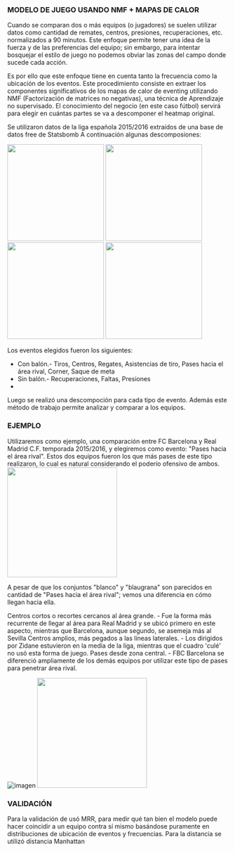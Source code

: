 ### MODELO DE JUEGO USANDO NMF + MAPAS DE CALOR

Cuando se comparan dos o más equipos (o jugadores) se suelen utilizar datos como cantidad de remates, centros, presiones, recuperaciones, etc. normalizados a 90 minutos. Este enfoque permite tener una idea de la fuerza y de las preferencias del equipo; sin embargo, para intentar bosquejar el estilo de juego no podemos obviar las zonas del campo donde sucede cada acción.

Es por ello que este enfoque tiene en cuenta tanto la frecuencia como la ubicación de los eventos. Este procedimiento consiste en extraer los componentes significativos de los mapas de calor de eventing utilizando NMF (Factorización de matrices no negativas), una técnica de Aprendizaje no supervisado. El conocimiento del negocio (en este caso fútbol) servirá para elegir en cuántas partes se va a descomponer el heatmap original.

Se utilizaron datos de la liga española 2015/2016 extraídos de una base de datos free de Statsbomb
A continuación algunas descomposiones:

<img src="https://github.com/user-attachments/assets/831d323d-2ceb-4d4a-8653-f77ced06b5d8" width="220"/>
<img src="https://github.com/user-attachments/assets/ecbd93f3-3704-441d-99d8-d98d4ce249d4" width="220"/>
<img src="https://github.com/user-attachments/assets/a0c042cc-0bba-4128-bcd0-6dd8370c0797" width="220"/>
<img src="https://github.com/user-attachments/assets/01215f54-c654-454b-9915-434a43905f5e" width="220"/>

Los eventos elegidos fueron los siguientes: 
- Con balón.- Tiros, Centros, Regates, Asistencias de tiro, Pases hacia el área rival, Corner, Saque de meta
- Sin balón.- Recuperaciones, Faltas, Presiones
- 
Luego se realizó una descompoción para cada tipo de evento. Además este método de trabajo permite analizar y comparar a los equipos. 

### EJEMPLO
Utilizaremos como ejemplo, una comparación entre FC Barcelona y Real Madrid C.F. temporada 2015/2016, y elegiremos como evento: "Pases hacia el área rival". Estos dos equipos fueron los que más pases de este tipo realizaron, lo cual es natural considerando el poderío ofensivo de ambos. 
<img src="https://github.com/user-attachments/assets/84dd59c9-1da8-43c3-b8bd-00b75bd06000" width="250"/>

A pesar de que los conjuntos "blanco" y "blaugrana" son parecidos en cantidad de "Pases hacia el área rival"; vemos una diferencia en cómo llegan hacia ella.

Centros cortos o recortes cercanos al área grande. - Fue la forma más recurrente de llegar al área para Real Madrid y se ubicó primero en este aspecto, mientras que Barcelona, aunque segundo, se asemeja más al Sevilla
Centros amplios, más pegados a las líneas laterales. - Los dirigidos por Zidane estuvieron en la media de la liga, mientras que el cuadro 'culé' no usó esta forma de juego.
Pases desde zona central. - FBC Barcelona se diferenció ampliamente de los demás equipos por utilizar este tipo de pases para penetrar área rival.

![imagen](https://github.com/user-attachments/assets/5c5c01f0-c6db-4f3a-a8d0-27a973aa869f)
<img src="https://github.com/user-attachments/assets/5c5c01f0-c6db-4f3a-a8d0-27a973aa869f" width="250"/>

### VALIDACIÓN
Para la validación de usó MRR, para medir qué tan bien el modelo puede hacer coincidir a un equipo contra sí mismo basándose puramente en distribuciones de ubicación de eventos y frecuencias.
Para la distancia se utilizó distancia Manhattan
